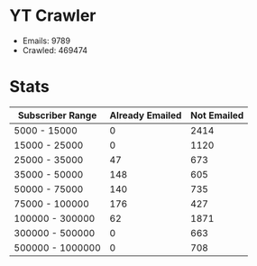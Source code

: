 # YT Crawler
- Emails: 9789
- Crawled: 469474

# Stats
| Subscriber Range  | Already Emailed | Not Emailed |
|-------|-------|-------|
| 5000 - 15000 | 0 | 2414 |
| 15000 - 25000 | 0 | 1120 |
| 25000 - 35000 | 47 | 673 |
| 35000 - 50000 | 148 | 605 |
| 50000 - 75000 | 140 | 735 |
| 75000 - 100000 | 176 | 427 |
| 100000 - 300000 | 62 | 1871 |
| 300000 - 500000 | 0 | 663 |
| 500000 - 1000000 | 0 | 708 |
